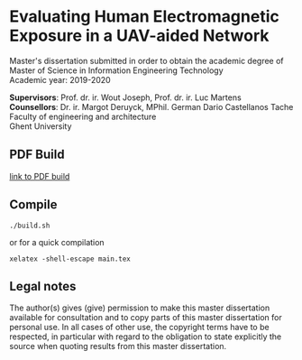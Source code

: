# Evaluating Human Electromagnetic Exposure in a UAV-aided Network

Master's dissertation submitted in order to obtain the academic degree of Master of Science in Information Engineering Technology  
Academic year: 2019-2020

**Supervisors**: Prof. dr. ir. Wout Joseph, Prof. dr. ir. Luc Martens  
**Counsellors**: Dr. ir. Margot Deruyck, MPhil. German Dario Castellanos Tache  
Faculty of engineering and architecture  
Ghent University  
 
## PDF Build
[link to PDF build](./main.pdf)


## Compile
```
./build.sh
```
or for a quick compilation
```
xelatex -shell-escape main.tex
```

## Legal notes
The author(s) gives (give) permission to make this master dissertation available for
consultation and to copy parts of this master dissertation for personal use.
In all cases of other use, the copyright terms have to be respected, in particular with regard to
the obligation to state explicitly the source when quoting results from this master dissertation.
